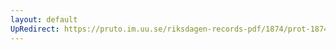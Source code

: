 ```yaml
---
layout: default
UpRedirect: https://pruto.im.uu.se/riksdagen-records-pdf/1874/prot-1874--fk--220/prot-1874--fk--220_002.pdf
---
```

